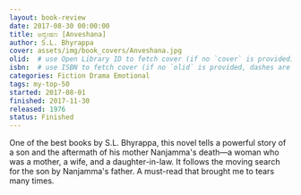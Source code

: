 ```yaml
---
layout: book-review
date: 2017-08-30 00:00:00
title: ಅನ್ವೇಷಣ [Anveshana]
author: S.L. Bhyrappa
cover: assets/img/book_covers/Anveshana.jpg
olid:  # use Open Library ID to fetch cover (if no `cover` is provided)
isbn:  # use ISBN to fetch cover (if no `olid` is provided, dashes are optional)
categories: Fiction Drama Emotional 
tags: my-top-50
started: 2017-08-01
finished: 2017-11-30
released: 1976
status: Finished
---
```

One of the best books by S.L. Bhyrappa, this novel tells a powerful story of a son and the aftermath of his mother Nanjamma's death—a woman who was a mother, a wife, and a daughter-in-law. It follows the moving search for the son by Nanjamma's father. A must-read that brought me to tears many times.